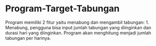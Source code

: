# Program-Target-Tabungan
Program memiliki 2 fitur yaitu menabung dan mengambil tabungan: 1. Menabung, pengguna bisa input jumlah tabungan yang diinginkan dan durasi hari yang diinginkan. Program akan menghitung menjadi jumlah tabungan per harinya. 
